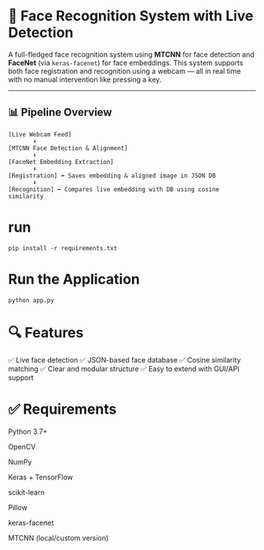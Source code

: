 # 👤 Face Recognition System with Live Detection

A full-fledged face recognition system using **MTCNN** for face detection and **FaceNet** (via `keras-facenet`) for face embeddings. This system supports both face registration and recognition using a webcam — all in real time with no manual intervention like pressing a key.

---

## 📊 Pipeline Overview

```text
[Live Webcam Feed]
       ⬇
[MTCNN Face Detection & Alignment]
       ⬇
[FaceNet Embedding Extraction]
       ⬇
[Registration] ➡ Saves embedding & aligned image in JSON DB
       ⬇
[Recognition] ➡ Compares live embedding with DB using cosine similarity
```


# run  
``` pip install -r requirements.txt ```


# Run the Application
``` python app.py ```

# 🔍 Features
✅ Live face detection 
✅ JSON-based face database
✅ Cosine similarity matching
✅ Clear and modular structure
✅ Easy to extend with GUI/API support


# ✅ Requirements
Python 3.7+

OpenCV

NumPy

Keras + TensorFlow

scikit-learn

Pillow

keras-facenet

MTCNN (local/custom version)



